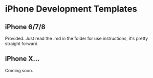 # iPhone Development Templates

## iPhone 6/7/8
Provided. Just read the .md in the folder for use instructions, it's pretty straight forward.

## iPhone X...
Coming soon.
